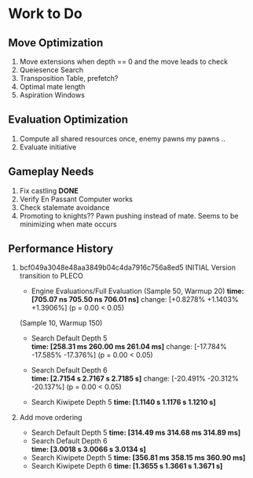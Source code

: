 # Work to Do

## Move Optimization

1. Move extensions when depth == 0 and the move leads to check
2. Queiesence Search
3. Transposition Table, prefetch?
4. Optimal mate length
5. Aspiration Windows

## Evaluation Optimization

1. Compute all shared resources once, enemy pawns my pawns ..
2. Evaluate initiative

## Gameplay Needs

1. Fix castling **DONE**
2. Verify En Passant Computer works
3. Check stalemate avoidance
4. Promoting to knights?? Pawn pushing instead of mate. Seems to be minimizing when mate occurs

## Performance History

1. bcf049a3048e48aa3849b04c4da7916c756a8ed5 INITIAL Version transition to PLECO

    - Engine Evaluations/Full  Evaluation (Sample 50, Warmup 20)
        **time:   [705.07 ns 705.50 ns 706.01 ns]**
        change: [+0.8278% +1.1403% +1.3906%] (p = 0.00 < 0.05)

    (Sample 10, Warmup 150)
    - Search Default Depth 5  
        **time:   [258.31 ms 260.00 ms 261.04 ms]**
        change: [-17.784% -17.585% -17.376%] (p = 0.00 < 0.05)

    - Search Default Depth 6  
        **time:   [2.7154 s 2.7167 s 2.7185 s]**
        change: [-20.491% -20.312% -20.137%] (p = 0.00 < 0.05)

    - Search Kiwipete Depth 5
        **time:   [1.1140 s 1.1176 s 1.1210 s]**

    <!-- - Search Kiwipete Depth 6
        **time:   [1.1400 s 1.1456 s 1.1572 s]** -->

2. Add move ordering

    - Search Default Depth 5
        **time:   [314.49 ms 314.68 ms 314.89 ms]**
    - Search Default Depth 6  
        **time:   [3.0018 s 3.0066 s 3.0134 s]**
    - Search Kiwipete Depth 5
        **time:   [356.81 ms 358.15 ms 360.90 ms]**
    - Search Kiwipete Depth 6
        **time:   [1.3655 s 1.3661 s 1.3671 s]**
